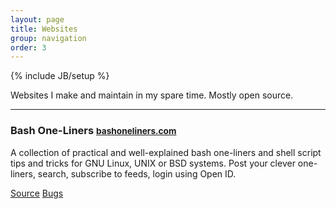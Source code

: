```yaml
---
layout: page
title: Websites
group: navigation
order: 3
---
```

{% include JB/setup %}

<script src="{{ ASSET_PATH }}/js/holder.js"></script>

<p class="lead">
Websites I make and maintain in my spare time.
Mostly open source.
</p>

<hr/>

<div class="row">
  <div class="col-lg-4 col-md-6 col-sm-6">
    <!--
    <div class="col-lg-4 col-md-4 col-sm-3 col-xs-3">
      <div class="thumbnail">
        <img data-src="holder.js/100%x100" alt="...">
      </div>
    </div>
    <div class="col-lg-8 col-md-8 col-sm-9 col-xs-9">
    -->
    <div class="col-lg-12 col-md-12 col-sm-12 col-xs-12">
      <h3>Bash One-Liners
          <small><a href="http://www.bashoneliners.com/">bashoneliners.com</a></small>
      </h3>
      <p>
A collection of practical and well-explained bash one-liners and shell script tips and tricks for GNU Linux, UNIX or BSD systems.
Post your clever one-liners, search, subscribe to feeds, login using Open ID.
      </p>
      <a class="btn btn-warning" href="https://github.com/janosgyerik/bashoneliners">Source</a>
      <a class="btn btn-danger" href="https://github.com/janosgyerik/bashoneliners/issues">Bugs</a>
    </div>
  </div>
</div>

